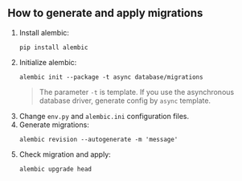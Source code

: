 How to generate and apply migrations
---

1. Install alembic:
    ```shell 
    pip install alembic
    ```
2. Initialize alembic:
    ```shell
    alembic init --package -t async database/migrations
    ```
   > The parameter `-t` is template.
   > If you use the asynchronous database driver, generate config by `async` template.
3. Change `env.py` and `alembic.ini` configuration files.
4. Generate migrations:
   ```shell
   alembic revision --autogenerate -m 'message'
   ```
5. Check migration and apply:
   ```shell
   alembic upgrade head
   ```
